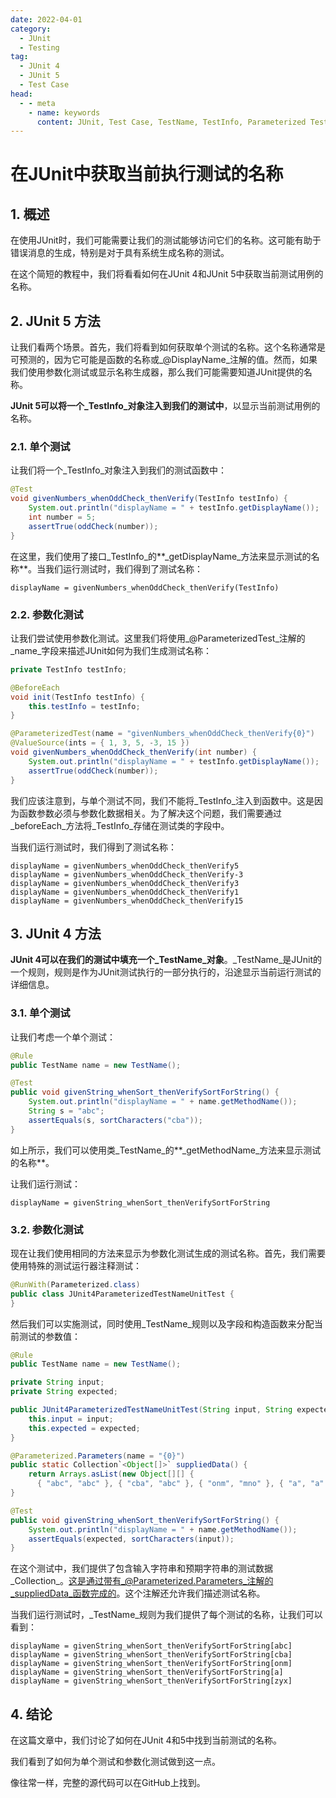 ```yaml
---
date: 2022-04-01
category:
  - JUnit
  - Testing
tag:
  - JUnit 4
  - JUnit 5
  - Test Case
head:
  - - meta
    - name: keywords
      content: JUnit, Test Case, TestName, TestInfo, Parameterized Test
---
```

# 在JUnit中获取当前执行测试的名称

## 1. 概述

在使用JUnit时，我们可能需要让我们的测试能够访问它们的名称。这可能有助于错误消息的生成，特别是对于具有系统生成名称的测试。

在这个简短的教程中，我们将看看如何在JUnit 4和JUnit 5中获取当前测试用例的名称。

## 2. JUnit 5 方法

让我们看两个场景。首先，我们将看到如何获取单个测试的名称。这个名称通常是可预测的，因为它可能是函数的名称或_@DisplayName_注解的值。然而，如果我们使用参数化测试或显示名称生成器，那么我们可能需要知道JUnit提供的名称。

**JUnit 5可以将一个_TestInfo_对象注入到我们的测试中**，以显示当前测试用例的名称。

### 2.1. 单个测试

让我们将一个_TestInfo_对象注入到我们的测试函数中：

```java
@Test
void givenNumbers_whenOddCheck_thenVerify(TestInfo testInfo) {
    System.out.println("displayName = " + testInfo.getDisplayName());
    int number = 5;
    assertTrue(oddCheck(number));
}
```

在这里，我们使用了接口_TestInfo_的**_getDisplayName_方法来显示测试的名称**。当我们运行测试时，我们得到了测试名称：

```
displayName = givenNumbers_whenOddCheck_thenVerify(TestInfo)
```

### 2.2. 参数化测试

让我们尝试使用参数化测试。这里我们将使用_@ParameterizedTest_注解的_name_字段来描述JUnit如何为我们生成测试名称：

```java
private TestInfo testInfo;

@BeforeEach
void init(TestInfo testInfo) {
    this.testInfo = testInfo;
}

@ParameterizedTest(name = "givenNumbers_whenOddCheck_thenVerify{0}")
@ValueSource(ints = { 1, 3, 5, -3, 15 })
void givenNumbers_whenOddCheck_thenVerify(int number) {
    System.out.println("displayName = " + testInfo.getDisplayName());
    assertTrue(oddCheck(number));
}
```

我们应该注意到，与单个测试不同，我们不能将_TestInfo_注入到函数中。这是因为函数参数必须与参数化数据相关。为了解决这个问题，我们需要通过_beforeEach_方法将_TestInfo_存储在测试类的字段中。

当我们运行测试时，我们得到了测试名称：

```
displayName = givenNumbers_whenOddCheck_thenVerify5
displayName = givenNumbers_whenOddCheck_thenVerify-3
displayName = givenNumbers_whenOddCheck_thenVerify3
displayName = givenNumbers_whenOddCheck_thenVerify1
displayName = givenNumbers_whenOddCheck_thenVerify15
```

## 3. JUnit 4 方法

**JUnit 4可以在我们的测试中填充一个_TestName_对象**。_TestName_是JUnit的一个规则，规则是作为JUnit测试执行的一部分执行的，沿途显示当前运行测试的详细信息。

### 3.1. 单个测试

让我们考虑一个单个测试：

```java
@Rule
public TestName name = new TestName();

@Test
public void givenString_whenSort_thenVerifySortForString() {
    System.out.println("displayName = " + name.getMethodName());
    String s = "abc";
    assertEquals(s, sortCharacters("cba"));
}
```

如上所示，我们可以使用类_TestName_的**_getMethodName_方法来显示测试的名称**。

让我们运行测试：

```
displayName = givenString_whenSort_thenVerifySortForString
```

### 3.2. 参数化测试

现在让我们使用相同的方法来显示为参数化测试生成的测试名称。首先，我们需要使用特殊的测试运行器注释测试：

```java
@RunWith(Parameterized.class)
public class JUnit4ParameterizedTestNameUnitTest {
}
```

然后我们可以实施测试，同时使用_TestName_规则以及字段和构造函数来分配当前测试的参数值：

```java
@Rule
public TestName name = new TestName();
```

```java
private String input;
private String expected;

public JUnit4ParameterizedTestNameUnitTest(String input, String expected) {
    this.input = input;
    this.expected = expected;
}

@Parameterized.Parameters(name = "{0}")
public static Collection`<Object[]>` suppliedData() {
    return Arrays.asList(new Object[][] {
      { "abc", "abc" }, { "cba", "abc" }, { "onm", "mno" }, { "a", "a" }, { "zyx", "xyz" }});
}

@Test
public void givenString_whenSort_thenVerifySortForString() {
    System.out.println("displayName = " + name.getMethodName());
    assertEquals(expected, sortCharacters(input));
}
```

在这个测试中，我们提供了包含输入字符串和预期字符串的测试数据_Collection_。这是通过带有_@Parameterized.Parameters_注解的_suppliedData_函数完成的。这个注解还允许我们描述测试名称。

当我们运行测试时，_TestName_规则为我们提供了每个测试的名称，让我们可以看到：

```
displayName = givenString_whenSort_thenVerifySortForString[abc]
displayName = givenString_whenSort_thenVerifySortForString[cba]
displayName = givenString_whenSort_thenVerifySortForString[onm]
displayName = givenString_whenSort_thenVerifySortForString[a]
displayName = givenString_whenSort_thenVerifySortForString[zyx]
```

## 4. 结论

在这篇文章中，我们讨论了如何在JUnit 4和5中找到当前测试的名称。

我们看到了如何为单个测试和参数化测试做到这一点。

像往常一样，完整的源代码可以在GitHub上找到。